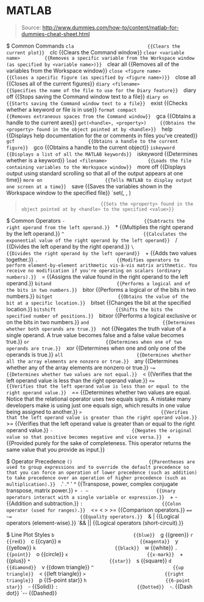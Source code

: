 # MATLAB

> Source: http://www.dummies.com/how-to/content/matlab-for-dummies-cheat-sheet.html

$ Common Commands
    `cla                           {{Clears the current plot}} 
    `clc                           {{Clears the Command window}} 
    `clear <variable name>         {{Removes a specific variable from the Workspace window (as specified by <variable name>)}} 
    `clear all                     {{Removes all of the variables from the Workspace window}} 
    `close <figure name>           {{Closes a specific figure (as specified by <figure name>)}} 
    `close all                     {{Closes all of the current figures}} 
    `diary <filename>              {{Specifies the name of the file to use for the Diary feature}} 
    `diary off                     {{Stops saving the Command window text to a file}} 
    `diary on                      {{Starts saving the Command window text to a file}} 
    `exist <keyword>               {{Checks whether a keyword or file is in use}} 
    `format compact                {{Removes extraneous spaces from the Command window}} 
    `gca                           {{Obtains a handle to the current axes}} 
    `get(<handle>, <property>)     {{Obtains the <property> found in the object pointed at by <handle>}} 
    `help <command or file>        {{Displays help documentation for the <command> or comments in files you've created}} 
    `gcf                           {{Obtains a handle to the current figure}} 
    `gco                           {{Obtains a handle to the current object}} 
    `iskeyword                     {{Displays a list of all the MATLAB keywords}} 
    `iskeyword <name>              {{Determines whether <name> is a keyword}} 
    `load <filename>               {{Loads the file containing variables to the Workspace window}} 
    `more off                      {{Displays output using standard scrolling so that all of the output appears at one time}} 
    `more on                       {{Tells MATLAB to display output one screen at a time}} 
    `save <filename>               {{Saves the variables shown in the Workspace window to the specified file}} 
    `set(<handle>, <property>, <value>)
>                                  {{Sets the <property> found in the object pointed at by <handle> to the specified <value>}} 

$ Common Operators
    `-                             {{Subtracts the right operand from the left operand.}} 
    `*                             {{Multiplies the right operand by the left operand.}} 
    `^                             {{Calculates the exponential value of the right operand by the left operand}} 
    `/                             {{Divides the left operand by the right operand.}} 
    `\                             {{Divides the right operand by the left operand}} 
    `+                             {{Adds two values together.}} 
    `.                             {{Modifies operators to perform element-by-element arithmetic vis-à-vis matrix arithmetic. You receive no modification if you're operating on scalars (ordinary numbers).}} 
    `=                             {{Assigns the value found in the right operand to the left operand.}} 
    `bitand                        {{Performs a logical and of the bits in two numbers.}} 
    `bitor                         {{Performs a logical or of the bits in two numbers.}} 
    `bitget                        {{Obtains the value of the bit at a specific location.}} 
    `bitset                        {{Changes the bit at the specified location.}} 
    `bitshift                      {{Shifts the bits the specified number of positions.}} 
    `bitxor                        {{Performs a logical exclusive or on the bits in two numbers.}} 
    `and                           {{Determines whether both operands are true.}} 
    `not                           {{Negates the truth value of a single operand. A true value becomes false and a false value becomes true.}} 
    `or                            {{Determines when one of two operands are true.}} 
    `xor                           {{Determines when one and only one of the operands is true.}} 
    `all                           {{Determines whether all the array elements are nonzero or true.}} 
    `any                           {{Determines whether any of the array elements are nonzero or true.}} 
    `~=                            {{Determines whether two values are not equal.}} 
    `<                             {{Verifies that the left operand value is less than the right operand value.}} 
    `<=                            {{Verifies that the left operand value is less than or equal to the right operand value.}} 
    `==                            {{Determines whether two values are equal. Notice that the relational operator uses two equals signs. A mistake many developers make is using just one equals sign, which results in one value being assigned to another.}} 
    `>                             {{Verifies that the left operand value is greater than the right operand value.}} 
    `>=                            {{Verifies that the left operand value is greater than or equal to the right operand value.}} 
    `-                             {{Negates the original value so that positive becomes negative and vice versa.}} 
    `+                             {{Provided purely for the sake of completeness. This operator returns the same value that you provide as input.}} 

$ Operator Precedence
    `()                            {{Parentheses are used to group expressions and to override the default precedence so that you can force an operation of lower precedence (such as addition) to take precedence over an operation of higher precedence (such as multiplication).}} 
    `.' .^ ' ^                     {{Transpose, power, complex conjugate transpose, matrix power.}} 
    `+ - ~                         {{Unary operators interact with a single variable or expression.}} 
    `+ -                           {{Addition and subtraction.}} 
    `:                             {{Colon operator (used for ranges).}} 
    `<= < > >=                     {{Comparison operators.}} 
    `== ~=                         {{Equality operators.}} 
    `& |                           {{Logical operators (element-wise).}} 
    `&& ||                         {{Logical operators (short-circuit).}} 

$ Line Plot Styles
    `b                             {{blue}} 
    `g                             {{green}} 
    `r                             {{red}} 
    `c                             {{cyan}} 
    `m                             {{magenta}} 
    `y                             {{yellow}} 
    `k                             {{black}} 
    `w                             {{white}} 
    `.                             {{point}} 
    `o                             {{circle}} 
    `x                             {{x-mark}} 
    `+                             {{plus}} 
    `*                             {{star}} 
    `s                             {{square}} 
    `d                             {{diamond}} 
    `v                             {{down triangle}} 
    `^                             {{up triangle}} 
    `<                             {{left triangle}} 
    `>                             {{right triangle}} 
    `p                             {{5-point star}} 
    `h                             {{6-point star}} 
    `-                             {{Solid}} 
    `:                             {{Dotted}} 
    `-.                            {{Dash dot}} 
    `--                            {{Dashed}} 

